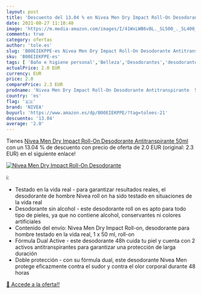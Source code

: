 ```yaml
---
layout: post
title: 'Descuento del 13.04 % en Nivea Men Dry Impact Roll-On Desodorante'
date: 2021-08-27 11:10:48
image: 'https://m.media-amazon.com/images/I/41WxLWB6vBL._SL500_._SL400_.jpg'
comments: true
category: ofertas
author: 'tole.es'
slug: 'B00EIEKPPE-es Nivea Men Dry Impact Roll-On Desodorante Antitranspirante...'
sku: 'B00EIEKPPE-es'
tags: [ 'Baño e higiene personal','Belleza','Desodorantes','desodorante','nivea', ]
actualPrice: 2.0 EUR
currency: EUR
price: 2.0
comparePrice: 2.3 EUR
prodname: 'Nivea Men Dry Impact Roll-On Desodorante Antitranspirante  50ml'
country: 'es'
flag: '🇪🇸'
brand: 'NIVEA'
buyurl: 'https://www.amazon.es/dp/B00EIEKPPE/?tag=tolees-21'
descuento: '13.04'
average: '2.0'
---
```


Tienes [Nivea Men Dry Impact Roll-On Desodorante Antitranspirante  50ml](https://www.amazon.es/dp/B00EIEKPPE/?tag=tolees-21) con un 13.04 % de descuento con precio de oferta de 2.0 EUR (original: 2.3 EUR) en el siguiente enlace!

[![Nivea Men Dry Impact Roll-On Desodorante](https://m.media-amazon.com/images/I/41WxLWB6vBL._SL500_._SL400_.jpg)](https://www.amazon.es/dp/B00EIEKPPE/?tag=tolees-21)

ℹ️:

- Testado en la vida real - para garantizar resultados reales, el desodorante de hombre Nivea roll on ha sido testado en situaciones de la vida real
- Desodorante sin alcohol - este desodorante roll on es apto para todo tipo de pieles, ya que no contiene alcohol, conservantes ni colores artificiales
- Contenido del envío: Nivea Men Dry Impact Roll-on, desodorante para hombre testado en la vida real, 1 x 50 ml, roll-on
- Fórmula Dual Active - este desodorante 48h cuida tu piel y cuenta con 2 activos antitranspirantes para garantizar una protección de larga duración
- Doble protección - con su fórmula dual, este desodorante Nivea Men protege eficazmente contra el sudor y contra el olor corporal durante 48 horas

[🛒 Accede a la oferta!!](https://www.amazon.es/dp/B00EIEKPPE/?tag=tolees-21)
